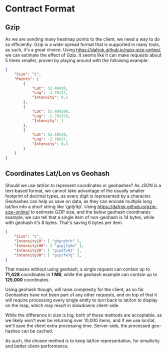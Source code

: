 # Contract Format

## Gzip

As we are sending many heatmap points to the client, we need a way to do so efficiently. Gzip is a wide-spread format that is supported in many tools, as such, it's a great choice. Using https://dafrok.github.io/gzip-size-online/, we can estimate the effect of Gzip. It seems like it can make requests about 5 times smaller, proven by playing around with the following example:

```json
{
    "Size": "S",
    "Points": [
        {
            "Lat": 52.40420,
            "Lng": -2.70137,
            "Intensity": 0.1
        },
        {
            "Lat": 52.404200,
            "Lng": -2.701379,
            "Intensity": 1
        },
        {
            "Lat": 52.40520,
            "Lng": -2.70637,
            "Intensity": 0.3
        }
    ]
}
```

## Coordinates Lat/Lon vs Geohash

Should we use lat/lon to represent coordinates or geohashes? As JSON is a text-based format, we cannot take advantage of the usually smaller footprint of decimal types, as every digit is represented by a character. Geohashes can help us save on data, as they can encode multiple long lat/lon into a short string like 'gptjrltp'. Using https://dafrok.github.io/gzip-size-online/ to estimate GZIP size, and the below geohash coordinates example, we can tell that a single item of non-geohash is 14 bytes, while with geohash it's 8 bytes. That's saving 6 bytes per item.
```json
{
    "Size": "S",
	"Intensity10": [ "ghprphrh" ],
	"Intensity100": [ "gcpjfy6d" ],
	"Intensity20": [ "gcpdfy92" ],
	"Intensity30": [ "gcpjfw7g" ],
}
```

That means without using geohash, a single request can contain up to **71,428** coordinates in **1 MB**, while the geohash example can contain up to **125,000** coordinates. 

Using geohash though, will raise complexity for the client, as so far Geohashes have not been part of any other requests, and on top of that it will require processing every single entity to turn back to lat/lon to display on the map, which may result in slowdowns client-side. 

While the difference in size is big, both of these methods are acceptable, as we likely won't ever be returning over 10,000 items, and if we use lon/lat, we'll save the client extra processing time. Server-side, the processed geo-hashes can be cached.

As such, the chosen method is to keep lat/lon representation, for simplicity and better client-performance.

